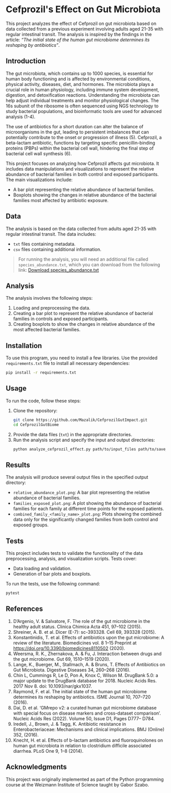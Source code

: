 # Cefprozil's Effect on Gut Microbiota

This project analyzes the effect of Cefprozil on gut microbiota based on data collected from a previous experiment involving adults aged 21-35 with regular intestinal transit. The analysis is inspired by the findings in the article: *“The initial state of the human gut microbiome determines its reshaping by antibiotics”*.

## Introduction
The gut microbiota, which contains up to 1000 species, is essential for human body functioning and is affected by environmental conditions, physical activity, diseases, diet, and hormones. The microbiota plays a crucial role in human physiology, including immune system development, digestion, and detoxification reactions. Understanding the microbiota can help adjust individual treatments and monitor physiological changes. The 16s subunit of the ribosome is often sequenced using NGS technology to study bacterial populations, and bioinformatic tools are used for advanced analysis (1-4).

The use of antibiotics for a short duration can alter the balance of microorganisms in the gut, leading to persistent imbalances that can potentially contribute to the onset or progression of illness (5). Cefprozil, a beta-lactam antibiotic, functions by targeting specific penicillin-binding proteins (PBPs) within the bacterial cell wall, hindering the final step of bacterial cell wall synthesis (6).

This project focuses on analyzing how Cefprozil affects gut microbiota. It includes data manipulations and visualizations to represent the relative abundance of bacterial families in both control and exposed participants. The main visualizations include:
- A bar plot representing the relative abundance of bacterial families.
- Boxplots showing the changes in relative abundance of the bacterial families most affected by antibiotic exposure.

## Data
The analysis is based on the data collected from adults aged 21-35 with regular intestinal transit. The data includes:
- `txt` files containing metadata.
- `csv` files containing additional information.

> For running the analysis, you will need an additional file called `species_abundance.txt`, which you can download from the following link:
>[Download species_abundance.txt](https://weizmannacil-my.sharepoint.com/:t:/g/personal/mazal_faraj_weizmann_ac_il/EUWcfyyO1tZDtrLV-xRFpBsBnFHhx8wEcHK_O0Lv3VXhNw?e=dTES8q)

## Analysis
The analysis involves the following steps:
1. Loading and preprocessing the data.
2. Creating a bar plot to represent the relative abundance of bacterial families in controls and exposed participants.
3. Creating boxplots to show the changes in relative abundance of the most affected bacterial families.


## Installation
To use this program, you need to install a few libraries. Use the provided `requirements.txt` file to install all necessary dependencies:

```bash
pip install -r requirements.txt
```

## Usage
To run the code, follow these steps:
1. Clone the repository:
    ```bash
    git clone https://github.com/Mazalik/CefprozilGutImpact.git
    cd CefprozilGutBiome
    ```
2. Provide the data files (`txt`) in the appropriate directories.
3. Run the analysis script and specify the input and output directories:
    ```bash
    python analyze_cefprozil_effect.py path/to/input_files path/to/save_results
    ```

## Results
The analysis will produce several output files in the specified output directory:
- `relative_abundance_plot.png`: A bar plot representing the relative abundance of bacterial families.
- `families_exposed_plot.png`: A plot showing the abundance of bacterial families for each family at different time points for the exposed patients. 
- `combined_family_<family_name>_plot.png`: Plots showing the combined data only for the significantly changed families from both control and exposed groups.

## Tests
This project includes tests to validate the functionality of the data preprocessing, analysis, and visualization scripts. Tests cover:
- Data loading and validation.
- Generation of bar plots and boxplots.


To run the tests, use the following command:
```bash
pytest
```

## References
1. D’Argenio, V. & Salvatore, F. The role of the gut microbiome in the healthy adult status. Clinica Chimica Acta 451, 97–102 (2015).
2. Shreiner, A. B. et al. Dicer (E-7): sc-393328. Cell 69, 393328 (2015).
3. Konstantinidis, T. et al. Effects of antibiotics upon the gut microbiome: A review of the literature. Biomedicines vol. 8 1–15 Preprint at <https://doi.org/10.3390/biomedicines8110502> (2020).
4. Weersma, R. K., Zhernakova, A. & Fu, J. Interaction between drugs and the gut microbiome. Gut 69, 1510–1519 (2020).
5. Lange, K., Buerger, M., Stallmach, A. & Bruns, T. Effects of Antibiotics on Gut Microbiota. Digestive Diseases 34, 260–268 (2016).
6. Chin L, Cummings R, Le D, Pon A, Knox C, Wilson M. DrugBank 5.0: a major update to the DrugBank database for 2018. Nucleic Acids Res. 2017 Nov 8. doi: 10.1093/nar/gkx1037.
7. Raymond, F. et al. The initial state of the human gut microbiome determines its reshaping by antibiotics. ISME Journal 10, 707–720 (2016).
8. Dai, D. et al. ‘GMrepo v2: a curated human gut microbiome database with special focus on disease markers and cross-dataset comparison’. Nucleic Acids Res (2022). Volume 50, Issue D1, Pages D777– D784.
9. Iredell, J., Brown, J. & Tagg, K. Antibiotic resistance in Enterobacteriaceae: Mechanisms and clinical implications. BMJ (Online) 352, (2016).
10. Knecht, H. et al. Effects of b-lactam antibiotics and fluoroquinolones on human gut microbiota in relation to clostridium difficile associated diarrhea. PLoS One 9, 1–8 (2014).


## Acknowledgments
This project was originally implemented as part of the Python programming course at the Weizmann Institute of Science taught by Gabor Szabo.
